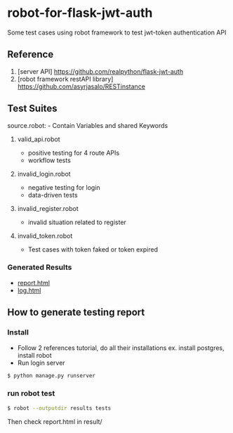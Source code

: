 # robot-for-flask-jwt-auth
Some test cases using robot framework to test jwt-token authentication API

## Reference
1. [server API] https://github.com/realpython/flask-jwt-auth
2. [robot framework restAPI library] https://github.com/asyrjasalo/RESTinstance

## Test Suites
source.robot:
    - Contain Variables and shared Keywords
    
1. valid_api.robot
    - positive testing for 4 route APIs
    - workflow tests
    
2. invalid_login.robot
    - negative testing for login
    - data-driven tests
    
3. invalid_register.robot
    - invalid situation related to register
    
4. invalid_token.robot
    - Test cases with token faked or token expired
    
### Generated Results
- [report.html](https://daniel0318.github.io/robot-for-flask-jwt-auth/report.html)
- [log.html](https://daniel0318.github.io/robot-for-flask-jwt-auth/log.html)
## How to generate testing report

### Install
- Follow 2 references tutorial, do all their installations
  ex. install postgres, install robot
- Run login server
```sh
$ python manage.py runserver
```


### run robot test
```sh
$ robot --outputdir results tests
```
Then check report.html in result/

